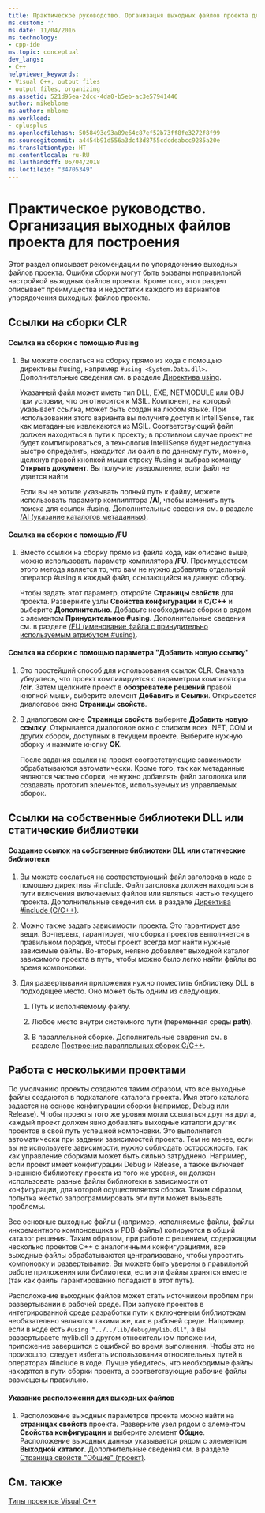 ```yaml
---
title: Практическое руководство. Организация выходных файлов проекта для сборки | Документы Майкрософт
ms.custom: ''
ms.date: 11/04/2016
ms.technology:
- cpp-ide
ms.topic: conceptual
dev_langs:
- C++
helpviewer_keywords:
- Visual C++, output files
- output files, organizing
ms.assetid: 521d95ea-2dcc-4da0-b5eb-ac3e57941446
author: mikeblome
ms.author: mblome
ms.workload:
- cplusplus
ms.openlocfilehash: 5058493e93a89e64c87ef52b73ff8fe3272f8f99
ms.sourcegitcommit: a4454b91d556a3dc43d8755cdcdeabcc9285a20e
ms.translationtype: HT
ms.contentlocale: ru-RU
ms.lasthandoff: 06/04/2018
ms.locfileid: "34705349"
---
```

# <a name="how-to-organize-project-output-files-for-builds"></a>Практическое руководство. Организация выходных файлов проекта для построения
Этот раздел описывает рекомендации по упорядочению выходных файлов проекта. Ошибки сборки могут быть вызваны неправильной настройкой выходных файлов проекта. Кроме того, этот раздел описывает преимущества и недостатки каждого из вариантов упорядочения выходных файлов проекта.  
  
## <a name="referencing-clr-assemblies"></a>Ссылки на сборки CLR  
  
#### <a name="to-reference-assemblies-with-using"></a>Ссылка на сборки с помощью #using  
  
1.  Вы можете сослаться на сборку прямо из кода с помощью директивы #using, например `#using <System.Data.dll>`. Дополнительные сведения см. в разделе [Директива using](../preprocessor/hash-using-directive-cpp.md).  
  
     Указанный файл может иметь тип DLL, EXE, NETMODULE или OBJ при условии, что он относится к MSIL. Компонент, на который указывает ссылка, может быть создан на любом языке. При использовании этого варианта вы получите доступ к IntelliSense, так как метаданные извлекаются из MSIL. Соответствующий файл должен находиться в пути к проекту; в противном случае проект не будет компилироваться, а технология IntelliSense будет недоступна. Быстро определить, находится ли файл в по данному пути, можно, щелкнув правой кнопкой мыши строку #using и выбрав команду **Открыть документ**. Вы получите уведомление, если файл не удается найти.  
  
     Если вы не хотите указывать полный путь к файлу, можете использовать параметр компилятора **/AI**, чтобы изменить путь поиска для ссылок #using. Дополнительные сведения см. в разделе [/AI (указание каталогов метаданных)](../build/reference/ai-specify-metadata-directories.md).  
  
#### <a name="to-reference-assemblies-with-fu"></a>Ссылка на сборки с помощью /FU  
  
1.  Вместо ссылки на сборку прямо из файла кода, как описано выше, можно использовать параметр компилятора **/FU**. Преимуществом этого метода является то, что вам не нужно добавлять отдельный оператор #using в каждый файл, ссылающийся на данную сборку.  
  
     Чтобы задать этот параметр, откройте **Страницы свойств** для проекта. Разверните узлы **Свойства конфигурации** и **C/C++** и выберите **Дополнительно**. Добавьте необходимые сборки в рядом с элементом **Принудительное #using**. Дополнительные сведения см. в разделе [/FU (именование файла с принудительно используемым атрибутом #using)](../build/reference/fu-name-forced-hash-using-file.md).  
  
#### <a name="to-reference-assemblies-with-add-new-reference"></a>Ссылка на сборки с помощью параметра "Добавить новую ссылку"  
  
1.  Это простейший способ для использования ссылок CLR. Сначала убедитесь, что проект компилируется с параметром компилятора **/clr**. Затем щелкните проект в **обозревателе решений** правой кнопкой мыши, выберите элемент **Добавить** и **Ссылки**. Открывается диалоговое окно **Страницы свойств**.  
  
2.  В диалоговом окне **Страницы свойств** выберите **Добавить новую ссылку**. Открывается диалоговое окно с списком всех .NET, COM и других сборок, доступных в текущем проекте. Выберите нужную сборку и нажмите кнопку **ОК**.  
  
     После задания ссылки на проект соответствующие зависимости обрабатываются автоматически. Кроме того, так как метаданные являются частью сборки, не нужно добавлять файл заголовка или создавать прототип элементов, используемых из управляемых сборок.  
  
## <a name="referencing-native-dlls-or-static-libraries"></a>Ссылки на собственные библиотеки DLL или статические библиотеки  
  
#### <a name="to-reference-native-dlls-or-static-libraries"></a>Создание ссылок на собственные библиотеки DLL или статические библиотеки  
  
1.  Вы можете сослаться на соответствующий файл заголовка в коде с помощью директивы #include. Файл заголовка должен находиться в пути включения включаемых файлов или являться частью текущего проекта. Дополнительные сведения см. в разделе [Директива #include (C/C++)](../preprocessor/hash-include-directive-c-cpp.md).  
  
2.  Можно также задать зависимости проекта. Это гарантирует две вещи. Во-первых, гарантирует, что сборка проектов выполняется в правильном порядке, чтобы проект всегда мог найти нужные зависимые файлы. Во-вторых, неявно добавляет выходной каталог зависимого проекта в путь, чтобы можно было легко найти файлы во время компоновки.  
  
3.  Для развертывания приложения нужно поместить библиотеку DLL в подходящее место. Оно может быть одним из следующих.  
  
    1.  Путь к исполняемому файлу.  
  
    2.  Любое место внутри системного пути (переменная среды **path**).  
  
    3.  В параллельной сборке. Дополнительные сведения см. в разделе [Построение параллельных сборок C/C++](../build/building-c-cpp-side-by-side-assemblies.md).  
  
## <a name="working-with-multiple-projects"></a>Работа с несколькими проектами  
 По умолчанию проекты создаются таким образом, что все выходные файлы создаются в подкаталоге каталога проекта. Имя этого каталога задается на основе конфигурации сборки (например, Debug или Release). Чтобы проекты того же уровня могли ссылаться друг на друга, каждый проект должен явно добавлять выходные каталоги других проектов в свой путь успешной компоновки. Это выполняется автоматически при задании зависимостей проекта. Тем не менее, если вы не используете зависимости, нужно соблюдать осторожность, так как управление сборками может быть сильно затруднено. Например, если проект имеет конфигурации Debug и Release, а также включает внешнюю библиотеку проекта из того же уровня, он должен использовать разные файлы библиотеки в зависимости от конфигурации, для которой осуществляется сборка. Таким образом, попытка жестко запрограммировать эти пути может вызывать проблемы.  
  
 Все основные выходные файлы (например, исполняемые файлы, файлы инкрементного компоновщика и PDB-файлы) копируются в общий каталог решения. Таким образом, при работе с решением, содержащим несколько проектов C++ с аналогичными конфигурациями, все выходные файлы обрабатываются централизовано, чтобы упростить компоновку и развертывание. Вы можете быть уверены в правильной работе приложения или библиотеки, если эти файлы хранятся вместе (так как файлы гарантированно попадают в этот путь).  
  
 Расположение выходных файлов может стать источником проблем при развертывании в рабочей среде. При запуске проектов в интегрированной среде разработки пути к включенным библиотекам необязательно являются такими же, как в рабочей среде. Например, если в коде есть `#using "../../lib/debug/mylib.dll"`, а вы развертываете mylib.dll в другом относительном положении, приложение завершится с ошибкой во время выполнения. Чтобы это не произошло, следует избегать использования относительных путей в операторах #include в коде. Лучше убедитесь, что необходимые файлы находятся в пути сборки проекта, а соответствующие рабочие файлы размещены правильно.  
  
#### <a name="how-to-specify-where-output-files-go"></a>Указание расположения для выходных файлов  
  
1.  Расположение выходных параметров проекта можно найти на **страницах свойств** проекта. Разверните узел рядом с элементом **Свойства конфигурации** и выберите элемент **Общие**. Расположение выходных данных указывается рядом с элементом **Выходной каталог**. Дополнительные сведения см. в разделе [Страница свойств "Общие" (проект)](../ide/general-property-page-project.md).  
  
## <a name="see-also"></a>См. также  
 [Типы проектов Visual C++](../ide/visual-cpp-project-types.md)